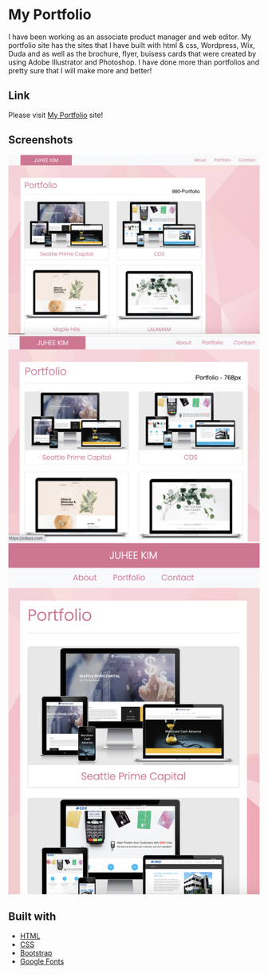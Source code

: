 # My Portfolio
I have been working as an associate product manager and web editor. My portfolio site has the sites that I have built with html & css, Wordpress, Wix, Duda and as well as the brochure, flyer, buisess cards that were created by using Adobe Illustrator and Photoshop. I have done more than portfolios and pretty sure that I will make more and better! 

## Link
Please visit [My Portfolio](https://juhee-k.github.io/myportfolio/portfolio.html) site!

## Screenshots
![Desktop Version](assets/960pixels.png)
![Tablet Version](assets/768pixels.png)
![Mobile Version](assets/640pixels.png)

## Built with
- [HTML](https://developer.mozilla.org/en-US/docs/Web/HTML)
- [CSS](https://developer.mozilla.org/en-US/docs/Web/CSS)
- [Bootstrap](https://getbootstrap.com/)
- [Google Fonts](https://fonts.google.com/)

